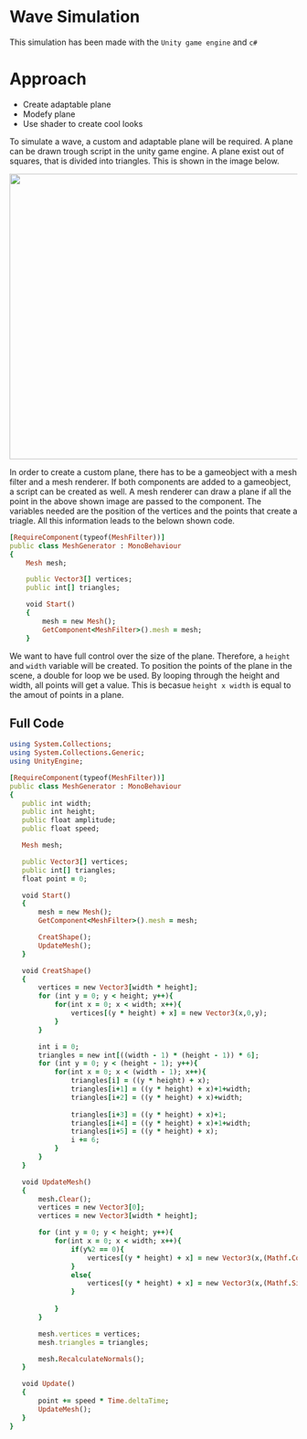 # Wave Simulation

This simulation has been made with the ```Unity game engine``` and ```c#```

# Approach
* Create adaptable plane 
* Modefy plane
* Use shader to create cool looks


To simulate a wave, a custom and adaptable plane will be required. A plane can be drawn trough script in the unity game engine. A plane exist out of squares, that is divided into triangles. This is shown in the image below.

<img src="https://www.patrykgalach.com/wp-content/uploads/2019/07/Zrzut-ekranu-2019-07-29-o-11.40.16-768x667.png" width="600" height="500">

In order to create a custom plane, there has to be a gameobject with a mesh filter and a mesh renderer. If both components are added to a gameobject, a script can be created as well. A mesh renderer can draw a plane if all the point in the above shown image are passed to the component. The variables needed are the position of the vertices and the points that create a triagle. All this information leads to the belown shown code.


```ruby
[RequireComponent(typeof(MeshFilter))]
public class MeshGenerator : MonoBehaviour
{
    Mesh mesh;

    public Vector3[] vertices;
    public int[] triangles;

    void Start()
    {
        mesh = new Mesh();
        GetComponent<MeshFilter>().mesh = mesh;
    }
```

We want to have full control over the size of the plane. Therefore, a ```height``` and ```width``` variable will be created. To position the points of the plane in the scene, a double for loop we be used. By looping through the height and width, all points will get a value. This is becasue ```height x width``` is equal to the amout of points in a plane.

 
 ## Full Code
 
 ```ruby
 using System.Collections;
using System.Collections.Generic;
using UnityEngine;

[RequireComponent(typeof(MeshFilter))]
public class MeshGenerator : MonoBehaviour
{
    public int width;
    public int height;
    public float amplitude;
    public float speed;

    Mesh mesh;

    public Vector3[] vertices;
    public int[] triangles;
    float point = 0;

    void Start()
    {
        mesh = new Mesh();
        GetComponent<MeshFilter>().mesh = mesh;

        CreatShape();
        UpdateMesh();
    }

    void CreatShape()
    {
        vertices = new Vector3[width * height];
        for (int y = 0; y < height; y++){
            for(int x = 0; x < width; x++){
                vertices[(y * height) + x] = new Vector3(x,0,y);
            }
        }

        int i = 0;
        triangles = new int[((width - 1) * (height - 1)) * 6];
        for (int y = 0; y < (height - 1); y++){
            for(int x = 0; x < (width - 1); x++){
                triangles[i] = ((y * height) + x);
                triangles[i+1] = ((y * height) + x)+1+width;
                triangles[i+2] = ((y * height) + x)+width;
                
                triangles[i+3] = ((y * height) + x)+1;
                triangles[i+4] = ((y * height) + x)+1+width;
                triangles[i+5] = ((y * height) + x);
                i += 6;
            }
        }
    }

    void UpdateMesh()
    {
        mesh.Clear();
        vertices = new Vector3[0];
        vertices = new Vector3[width * height];

        for (int y = 0; y < height; y++){
            for(int x = 0; x < width; x++){
                if(y%2 == 0){
                    vertices[(y * height) + x] = new Vector3(x,(Mathf.Cos(point+(y * height) + x)) * amplitude,y);
                }
                else{
                    vertices[(y * height) + x] = new Vector3(x,(Mathf.Sin(point+(y * height) + x)) * amplitude,y);
                }
                
            }
        }

        mesh.vertices = vertices;
        mesh.triangles = triangles;

        mesh.RecalculateNormals();
    }

    void Update()
    {
        point += speed * Time.deltaTime;
        UpdateMesh();
    }
}

 ```
